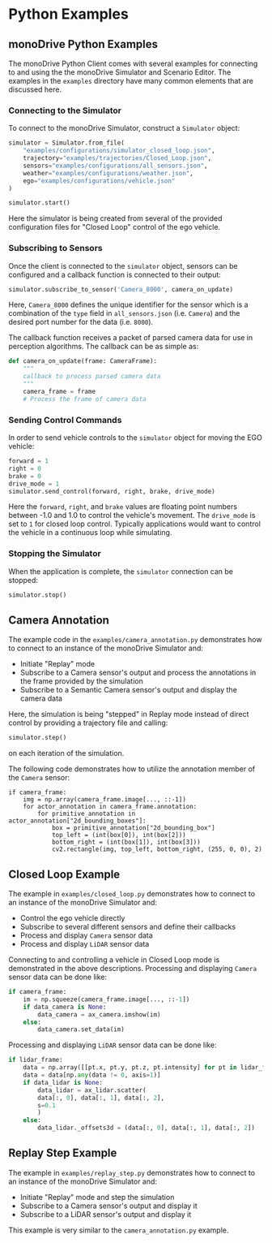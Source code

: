 # Python Examples

## monoDrive Python Examples

The monoDrive Python Client comes with several examples for connecting to and
using the the monoDrive Simulator and Scenario Editor. The examples in the
`examples` directory have many common elements that are discussed here.

### Connecting to the Simulator

To connect to the monoDrive Simulator, construct a `Simulator` object:

```python
simulator = Simulator.from_file(
    "examples/configurations/simulator_closed_loop.json",
    trajectory="examples/trajectories/Closed_Loop.json",
    sensors="examples/configurations/all_sensors.json",
    weather="examples/configurations/weather.json",
    ego="examples/configurations/vehicle.json"
)

simulator.start()
```

Here the simulator is being created from several of the provided configuration 
files for "Closed Loop" control of the ego vehicle. 

### Subscribing to Sensors

Once the client is connected to the `simulator` object, sensors can be 
configured and a callback function is connected to their output:

```python
simulator.subscribe_to_sensor('Camera_8000', camera_on_update)
```

Here, `Camera_8000` defines the unique identifier for the sensor which is a 
combination of the `type` field in `all_sensors.json` (i.e. `Camera`) and the
desired port number for the data (i.e. `8000`).

The callback function receives a packet of parsed camera data for use in 
perception algorithms. The callback can be as simple as:

```python
def camera_on_update(frame: CameraFrame):
    """
    callback to process parsed camera data
    """
    camera_frame = frame
    # Process the frame of camera data
```

### Sending Control Commands

In order to send vehicle controls to the `simulator` object for moving the EGO 
vehicle:

```python
forward = 1
right = 0
brake = 0
drive_mode = 1
simulator.send_control(forward, right, brake, drive_mode)
``` 

Here the `forward`, `right`, and `brake` values are floating point numbers 
between -1.0 and 1.0 to control the vehicle's movement. The `drive_mode` is set 
to `1` for closed loop control. Typically applications would want to control the 
vehicle in a continuous loop while simulating.

### Stopping the Simulator

When the application is complete, the `simulator` connection can be stopped:

```python
simulator.stop()
```

## Camera Annotation

The example code in the `examples/camera_annotation.py` demonstrates how to 
connect to an instance of the monoDrive Simulator and:

* Initiate "Replay" mode 
* Subscribe to a Camera sensor's output and process the annotations in the frame provided by the simulation
* Subscribe to a Semantic Camera sensor's output and display the camera data

Here, the simulation is being "stepped" in Replay mode instead of direct control
by providing a trajectory file and calling:

```python
simulator.step()
```

on each iteration of the simulation. 

The following code demonstrates how to utilize the annotation member of the 
`Camera` sensor:

```
if camera_frame:
    img = np.array(camera_frame.image[..., ::-1])
    for actor_annotation in camera_frame.annotation:
        for primitive_annotation in actor_annotation["2d_bounding_boxes"]:
            box = primitive_annotation["2d_bounding_box"]
            top_left = (int(box[0]), int(box[2]))
            bottom_right = (int(box[1]), int(box[3]))
            cv2.rectangle(img, top_left, bottom_right, (255, 0, 0), 2)
```


## Closed Loop Example

The example in `examples/closed_loop.py` demonstrates how to connect to an 
instance of the monoDrive Simulator and:

* Control the ego vehicle directly
* Subscribe to several different sensors and define their callbacks
* Process and display `Camera` sensor data
* Process and display `LiDAR` sensor data

Connecting to and controlling a vehicle in Closed Loop mode is demonstrated in 
the above descriptions. Processing and displaying `Camera` sensor data can be 
done like:

```python
if camera_frame:
    im = np.squeeze(camera_frame.image[..., ::-1])
    if data_camera is None:
        data_camera = ax_camera.imshow(im)
    else:
        data_camera.set_data(im)
```

Processing and displaying `LiDAR` sensor data can be done like:

```python
if lidar_frame:
    data = np.array([[pt.x, pt.y, pt.z, pt.intensity] for pt in lidar_frame.points])
    data = data[np.any(data != 0, axis=1)]
    if data_lidar is None:
        data_lidar = ax_lidar.scatter(
        data[:, 0], data[:, 1], data[:, 2],
        s=0.1
        )
    else:
        data_lidar._offsets3d = (data[:, 0], data[:, 1], data[:, 2])
```

## Replay Step Example

The example in `examples/replay_step.py` demonstrates how to connect to an 
instance of the monoDrive Simulator and:

* Initiate "Replay" mode and step the simulation
* Subscribe to a Camera sensor's output and display it
* Subscribe to a LiDAR sensor's output and display it

This example is very similar to the `camera_annotation.py` example.